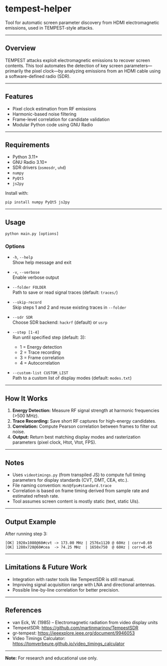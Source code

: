 # tempest-helper

Tool for automatic screen parameter discovery from HDMI electromagnetic emissions, used in TEMPEST-style attacks.

---

## Overview

TEMPEST attacks exploit electromagnetic emissions to recover screen contents. This tool automates the detection of key screen parameters—primarily the pixel clock—by analyzing emissions from an HDMI cable using a software-defined radio (SDR).

---

## Features

- Pixel clock estimation from RF emissions
- Harmonic-based noise filtering
- Frame-level correlation for candidate validation
- Modular Python code using GNU Radio

---

## Requirements

- Python 3.11+
- GNU Radio 3.10+
- SDR drivers (`osmosdr`, `uhd`)
- `numpy`
- `PyQt5`
- `js2py`

Install with:

```
pip install numpy PyQt5 js2py
```

---

## Usage

```
python main.py [options]
```

### Options

- `-h`, `--help`  
  Show help message and exit

- `-v`, `--verbose`  
  Enable verbose output

- `--folder FOLDER`  
  Path to save or read signal traces (default: `traces/`)

- `--skip-record`  
  Skip steps 1 and 2 and reuse existing traces in `--folder`

- `--sdr SDR`  
  Choose SDR backend: `hackrf` (default) or `usrp`

- `--step [1-4]`  
  Run until specified step (default: 3):  
  - 1 = Energy detection  
  - 2 = Trace recording  
  - 3 = Frame correlation  
  - 4 = Autocorrelation

- `--custom-list CUSTOM_LIST`  
  Path to a custom list of display modes (default: `modes.txt`)

---

## How It Works

1. **Energy Detection:** Measure RF signal strength at harmonic frequencies (>500 MHz).
2. **Trace Recording:** Save short RF captures for high-energy candidates.
3. **Correlation:** Compute Pearson correlation between frames to filter out noise.
4. **Output:** Return best matching display modes and rasterization parameters (pixel clock, Htot, Vtot, FPS).

---

## Notes

- Uses `videotimings.py` (from transpiled JS) to compute full timing parameters for display standards (CVT, DMT, CEA, etc.).
- File naming convention: `HxV@fps#standard.trace`
- Correlation is based on frame timing derived from sample rate and estimated refresh rate.
- Tool assumes screen content is mostly static (text, static UIs).

---

## Output Example

After running step 3:

```
[OK] 1920x1080@60#cvt -> 173.00 MHz | 2576x1120 @ 60Hz | corr=0.69
[OK] 1280x720@60#cea  -> 74.25 MHz  | 1650x750  @ 60Hz | corr=0.45
```

---

## Limitations & Future Work

- Integration with raster tools like TempestSDR is still manual.
- Improving signal acquisition range with LNA and directional antennas.
- Possible line-by-line correlation for better precision.

---

## References

- van Eck, W. (1985) – Electromagnetic radiation from video display units
- TempestSDR: https://github.com/martinmarinov/TempestSDR
- gr-tempest: https://ieeexplore.ieee.org/document/9946053
- Video Timings Calculator: https://tomverbeure.github.io/video_timings_calculator

---

**Note:** For research and educational use only.
